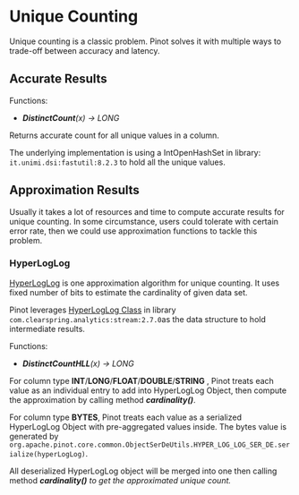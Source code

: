 # Unique Counting

Unique counting is a classic problem. Pinot solves it with multiple ways to trade-off between accuracy and latency.

## Accurate Results

Functions:

* _**DistinctCount**\(x\) -&gt; LONG_

Returns accurate count for all unique values in a column.

The underlying implementation is using a IntOpenHashSet in library: `it.unimi.dsi:fastutil:8.2.3` to hold all the unique values.

## Approximation Results

Usually it takes a lot of resources and time to compute accurate results for unique counting. In some circumstance, users could tolerate with certain error rate, then we could use approximation functions to tackle this problem.

### HyperLogLog

[HyperLogLog](https://en.wikipedia.org/wiki/HyperLogLog) is one approximation algorithm for unique counting. It uses fixed number of bits to estimate the cardinality of given data set.

Pinot leverages [HyperLogLog Class](https://github.com/addthis/stream-lib/blob/master/src/main/java/com/clearspring/analytics/stream/cardinality/HyperLogLog.java) in library `com.clearspring.analytics:stream:2.7.0`as the data structure to hold intermediate results.

Functions:

* _**DistinctCountHLL**\(x\) -&gt; LONG_

For column type **INT**/**LONG**/**FLOAT**/**DOUBLE**/**STRING** , Pinot treats each value as an individual entry to add into HyperLogLog Object, then compute the approximation by calling method _**cardinality\(\)**_.

For column type **BYTES**, Pinot treats each value as a serialized HyperLogLog Object with pre-aggregated values inside. The bytes value is generated by `org.apache.pinot.core.common.ObjectSerDeUtils.HYPER_LOG_LOG_SER_DE.serialize(hyperLogLog)`.

All deserialized HyperLogLog object will be merged into one then calling method _**cardinality\(\)** to get the approximated unique count._

